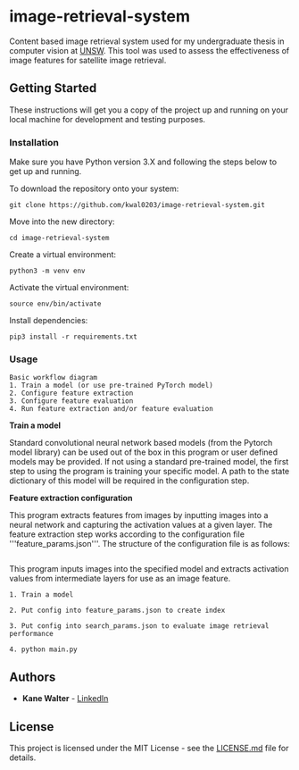 # image-retrieval-system
Content based image retrieval system used for my undergraduate thesis in computer vision at [UNSW](https://www.engineering.unsw.edu.au/computer-science-engineering/). This tool was used to assess the effectiveness of image features for satellite image retrieval.


## Getting Started

These instructions will get you a copy of the project up and running on your
local machine for development and testing purposes.


### Installation

Make sure you have Python version 3.X and following the steps below to get up and running.

To download the repository onto your system:

```
git clone https://github.com/kwal0203/image-retrieval-system.git
```

Move into the new directory:
```
cd image-retrieval-system
```

Create a virtual environment:
```
python3 -m venv env
```

Activate the virtual environment:
```
source env/bin/activate
```

Install dependencies:
```
pip3 install -r requirements.txt
```


### Usage

```
Basic workflow diagram
1. Train a model (or use pre-trained PyTorch model)
2. Configure feature extraction
3. Configure feature evaluation
4. Run feature extraction and/or feature evaluation
```

**Train a model**

Standard convolutional neural network based models (from the Pytorch model library) can be used out of the box in this program or user defined models may be provided. If not using a standard pre-trained model, the first step to using the program is training your specific model. A path to the state dictionary of this model will be required in the configuration step.

**Feature extraction configuration**

This program extracts features from images by inputting images into a neural network and capturing the activation values at a given layer. The feature extraction step works according to the configuration file '''feature_params.json'''. The structure of the configuration file is as follows:

```

```


This program inputs images into the specified model and extracts activation values from intermediate layers for use as an image feature.


```
1. Train a model

2. Put config into feature_params.json to create index

3. Put config into search_params.json to evaluate image retrieval performance

4. python main.py
```

## Authors

* **Kane Walter** - [LinkedIn](https://www.linkedin.com/in/kanewalter/)

## License

This project is licensed under the MIT License - see the [LICENSE.md](LICENSE.md)
file for details.
